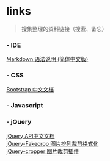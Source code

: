 # links
> 搜集整理的资料链接（搜索、备忘）

### - IDE
[Markdown 语法说明 (简体中文版)](http://www.appinn.com/markdown/)

### - CSS
[Bootstrap 中文文档](http://v3.bootcss.com/getting-started/)

### - Javascript

### - jQuery
[jQuery API中文文档](http://www.jquery123.com/api/)<br/>
[jQuery-Fakecrop 图片排列裁剪格式化](http://vuongnguyen.com/fake-cropping-images-with-jquery.html)<br/>
[jQuery-cropper 图片裁剪插件](http://fengyuanchen.github.io/cropper/)<br/>


